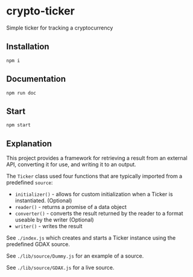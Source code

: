 # crypto-ticker
Simple ticker for tracking a cryptocurrency

## Installation
`npm i`

## Documentation

`npm run doc`

## Start
`npm start`

## Explanation

This project provides a framework for retrieving a result from an external API, converting it for use,
and writing it to an output.

The `Ticker` class used four functions that are typically imported from a predefined `source`:

- `initializer()` - allows for custom initialization when a Ticker is instantiated. (Optional)
- `reader()` - returns a promise of a data object
- `converter()` - converts the result returned by the reader to a format useable by the writer (Optional)
- `writer()` - writes the result


See `./index.js` which creates and starts a Ticker instance using the predefined GDAX source.

See `./lib/source/Dummy.js` for an example of a source.

See `./lib/source/GDAX.js` for a live source.

